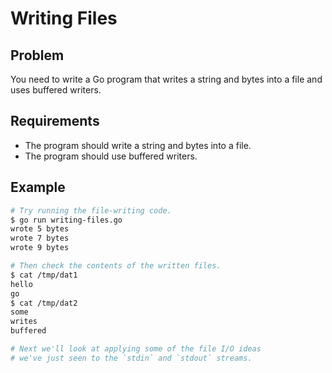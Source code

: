 # Writing Files

## Problem

You need to write a Go program that writes a string and bytes into a file and uses buffered writers.

## Requirements

- The program should write a string and bytes into a file.
- The program should use buffered writers.

## Example

```sh
# Try running the file-writing code.
$ go run writing-files.go 
wrote 5 bytes
wrote 7 bytes
wrote 9 bytes

# Then check the contents of the written files.
$ cat /tmp/dat1
hello
go
$ cat /tmp/dat2
some
writes
buffered

# Next we'll look at applying some of the file I/O ideas
# we've just seen to the `stdin` and `stdout` streams.

```